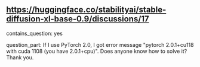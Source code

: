 ## https://huggingface.co/stabilityai/stable-diffusion-xl-base-0.9/discussions/17

contains_question: yes

question_part: If I use PyTorch 2.0, I got error message "pytorch 2.0.1+cu118 with cuda 1108 (you have 2.0.1+cpu)". Does anyone know how to solve it? Thank you.